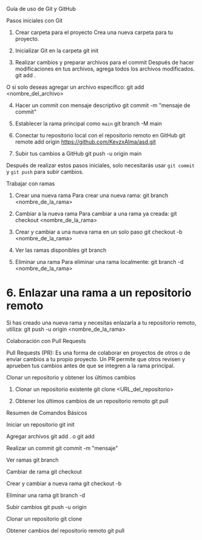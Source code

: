  Guía de uso de Git y GitHub

 Pasos iniciales con Git

 1. Crear carpeta para el proyecto
 Crea una nueva carpeta para tu proyecto.

 2. Inicializar Git en la carpeta
git init

 3. Realizar cambios y preparar archivos para el commit
 Después de hacer modificaciones en tus archivos, agrega todos los archivos modificados.
git add .

 O si solo deseas agregar un archivo específico:
git add <nombre_del_archivo>

 4. Hacer un commit con mensaje descriptivo
git commit -m "mensaje de commit"

 5. Establecer la rama principal como `main`
git branch -M main

 6. Conectar tu repositorio local con el repositorio remoto en GitHub
git remote add origin https://github.com/KevzxAlma/asd.git

 7. Subir tus cambios a GitHub
git push -u origin main

Después de realizar estos pasos iniciales, solo necesitarás usar `git commit` y `git push` para subir cambios.

 Trabajar con ramas

 1. Crear una nueva rama
 Para crear una nueva rama:
git branch <nombre_de_la_rama>

2. Cambiar a la nueva rama
Para cambiar a una rama ya creada:
git checkout <nombre_de_la_rama>

3. Crear y cambiar a una nueva rama en un solo paso
git checkout -b <nombre_de_la_rama>

4. Ver las ramas disponibles
git branch

5. Eliminar una rama
Para eliminar una rama localmente:
git branch -d <nombre_de_la_rama>

# 6. Enlazar una rama a un repositorio remoto
 Si has creado una nueva rama y necesitas enlazarla a tu repositorio remoto, utiliza:
git push -u origin <nombre_de_la_rama>

 Colaboración con Pull Requests

 Pull Requests (PR): Es una forma de colaborar en proyectos de otros o de enviar cambios a tu propio proyecto.
 Un PR permite que otros revisen y aprueben tus cambios antes de que se integren a la rama principal.

 Clonar un repositorio y obtener los últimos cambios

 1. Clonar un repositorio existente
git clone <URL_del_repositorio>

 2. Obtener los últimos cambios de un repositorio remoto
git pull

 Resumen de Comandos Básicos

 Iniciar un repositorio
git init

 Agregar archivos
git add . o git add <archivo>

 Realizar un commit
git commit -m "mensaje"

 Ver ramas
git branch

 Cambiar de rama
git checkout <rama>

 Crear y cambiar a nueva rama
git checkout -b <rama>

 Eliminar una rama
git branch -d <rama>

 Subir cambios
git push -u origin <rama>

 Clonar un repositorio
git clone <URL>

 Obtener cambios del repositorio remoto
git pull
